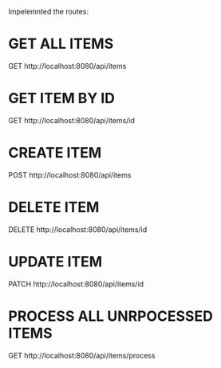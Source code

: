 Impelemnted the routes:
# GET ALL ITEMS
GET http://localhost:8080/api/items

# GET ITEM BY ID
GET http://localhost:8080/api/items/id 

# CREATE ITEM
POST http://localhost:8080/api/items 

# DELETE ITEM
DELETE http://localhost:8080/api/items/id

# UPDATE ITEM
PATCH http://localhost:8080/api/items/id

# PROCESS ALL UNRPOCESSED ITEMS
GET http://localhost:8080/api/items/process
